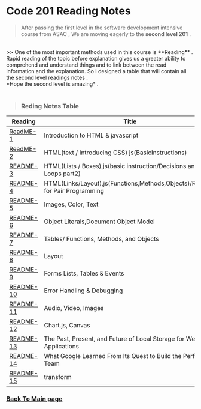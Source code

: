 # Code 201 Reading Notes

> After passing the first level in the software development intensive course from ASAC , We are moving eagerly to the **second level 201** .
<br>
>> One of the most important methods used in this course is **Reading** .
Rapid reading of the topic before explanation gives us a greater ability to comprehend and understand things and to link between the read information and the explanation.
So I designed a table that will contain all the second level readings notes .
<br>
*Hope the second level is amazing* .
<br>
<br>

> ### Reding Notes Table 

| Reading      | Title  |
| -------------| -------|
| [ReadME-1](https://raghadmustafa96.github.io/reading-notes/README-1) |  Introduction to HTML & javascript      |
| [ReadME-2](https://raghadmustafa96.github.io/reading-notes/class-02) | HTML(text / Introducing CSS) js(BasicInstructions)      |
| [README-3](https://raghadmustafa96.github.io/reading-notes/README-3) | HTML(Lists / Boxes),js(basic instruction/Decisions and Loops part2) |
| [README-4](https://raghadmustafa96.github.io/reading-notes/README-4) | HTML(Links/Layout),js(Functions,Methods,Objects)/Reasons for Pair Programming|
| [README-5](https://raghadmustafa96.github.io/reading-notes/README-5) | Images, Color, Text|
| [README-6](https://raghadmustafa96.github.io/reading-notes/README-6) | Object Literals,Document Object Model |
| [README-7](https://raghadmustafa96.github.io/reading-notes/README-7) | Tables/ Functions, Methods, and Objects |
| [README-8](https://raghadmustafa96.github.io/reading-notes/README-8) |Layout|
| [README-9](https://raghadmustafa96.github.io/reading-notes/README-9) |  Forms Lists, Tables & Events |
| [README-10](https://raghadmustafa96.github.io/reading-notes/README-10)| Error Handling & Debugging |
| [README-11](https://raghadmustafa96.github.io/reading-notes/README-11)| Audio, Video, Images |
| [README-12](https://raghadmustafa96.github.io/reading-notes/README-12)|  Chart.js, Canvas      |
| [README-13](https://raghadmustafa96.github.io/reading-notes/README-13)|  The Past, Present, and Future of Local Storage for Web Applications |
| [README-14](https://raghadmustafa96.github.io/reading-notes/README-14b)|  What Google Learned From Its Quest to Build the Perfect Team      |
| [README-15](https://raghadmustafa96.github.io/reading-notes/README-14a)|  transform      |


### [Back To Main page](https://raghadmustafa96.github.io/reading-notes/)